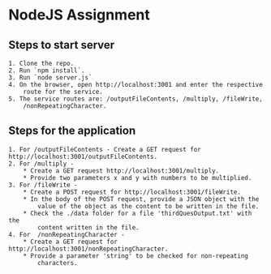 # NodeJS Assignment

## Steps to start server

    1. Clone the repo.
    2. Run `npm install`. 
    3. Run `node server.js`
    4. On the browser, open http://localhost:3001 and enter the respective
        route for the service.
    5. The service routes are: /outputFileContents, /multiply, /fileWrite,
        /nonRepeatingCharacter.

## Steps for the application

    1. For /outputFileContents - Create a GET request for http://localhost:3001/outputFileContents.
    2. For /multiply -
        * Create a GET request http://localhost:3001/multiply.
        * Provide two parameters x and y with numbers to be multiplied.
    3. For /fileWrite - 
        * Create a POST request for http://localhost:3001/fileWrite.
        * In the body of the POST request, provide a JSON object with the
            value of the object as the content to be written in the file.
        * Check the ./data folder for a file 'thirdQuesOutput.txt' with the
            content written in the file.
    4. For  /nonRepeatingCharacter -
        * Create a GET request for http://localhost:3001/nonRepeatingCharacter.
        * Provide a parameter 'string' to be checked for non-repeating
            characters.